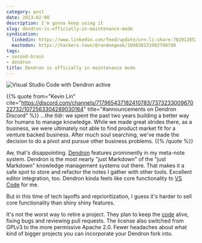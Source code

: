 ```yaml
---
category: post
date: 2023-02-08
description: I'm gonna keep using it
slug: dendron-is-officially-in-maintenance-mode
syndication:
  linkedin: https://www.linkedin.com/feed/update/urn:li:share:7029128526574362624/
  mastodon: https://hackers.town/@randomgeek/109830131902790790
tags:
- second-brain
- dendron
title: Dendron is officially in maintenance mode
---
```


![Visual Studio Code with Dendron active](/attachments/img/2023/cover-2023-02-08.png "Dendron notes from Graceful.Dev Reproducible Development with Containers")

{{% quote
from="Kevin Lin"
cite="<https://discord.com/channels/717965437182410783/737323300967022732/1072563304289030164>"
title="#announcements on Dendron Discord"
%}}
…the tldr: we spent the past two years building a better way for humans to manage knowledge. While we made great strides there, as a business, we were ultimately not able to find product market fit for a venture backed business. After much soul searching, we've made the decision to do a pivot and pursue other business problems.
{{% /quote %}}

Aw, that's disappointing. [Dendron](https://www.dendron.so) features prominently in my meta-note system. Dendron is the most nearly "just Markdown" of the "just Markdown" knowledge management systems out there. That makes it a safe spot to store and refactor the notes I gather with other tools. Excellent editor integration, too. Dendron kinda feels like core functionality to [VS Code](../../../card/VS%20Code.md) for me.

But in this time of tech layoffs and reprioritization, I guess it's harder to sell core functionality than shiny shiny features.

It's not the worst way to retire a project. They plan to keep the [code](https://github.com/dendronhq/dendron) alive, fixing bugs and reviewing pull requests. The license also switched from GPLv3 to the more permissive Apache 2.0. Fewer headaches about what kind of bigger projects you can incorporate your Dendron fork into.
